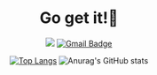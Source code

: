 
 <div align=center>

  <h1>Go get it!🍻</h1>
  
  <a href="https://hyunmyungjanelee.github.io"><img src="https://img.shields.io/badge/Jane's blog-663399?style=label&logo=GitHub&logoColor=white"/></a> 
  [![Gmail Badge](https://img.shields.io/badge/Gmail-d14836?style=label&logo=Gmail&logoColor=white&link=mailto:hmlee2356@gmail.com)](mailto:hmlee2356@gmail.com)


[![Top Langs](https://github-readme-stats.vercel.app/api/top-langs/?username=hyunmyungJaneLee&layout=compact)](https://github.com/hyunmyungJaneLee/github-readme-stats)
![Anurag's GitHub stats](https://github-readme-stats.vercel.app/api?username=hyunmyungJaneLee&show_icons=true&theme=dracula&count_private=true&card_width=10&layout=compact)
  
 </div>




